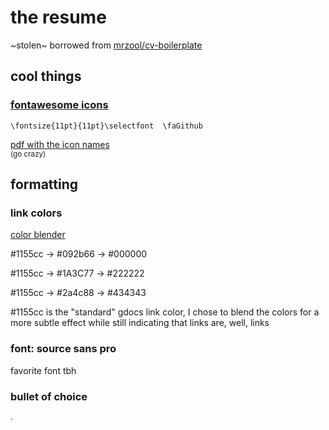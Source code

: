 # the resume 

~stolen~ borrowed from [mrzool/cv-boilerplate](https://github.com/mrzool/cv-boilerplate)

## cool things 

### [fontawesome icons](https://www.ctan.org/pkg/fontawesome)

```
\fontsize{11pt}{11pt}\selectfont  \faGithub
```

[pdf with the icon names](http://ctan.math.washington.edu/tex-archive/fonts/fontawesome5/doc/fontawesome5.pdf)  
<sup>(go crazy)</sup>


## formatting 

### link colors

[color blender](https://meyerweb.com/eric/tools/color-blend/#1155CC:434343:3:hex)

#1155cc → #092b66 → #000000 

#1155cc → #1A3C77 → #222222

#1155cc → #2a4c88 → #434343

#1155cc is the "standard" gdocs link color, I chose to blend the colors for a more subtle effect while still indicating that links are, well, links

### font: source sans pro

favorite font tbh


### bullet of choice 

∙


